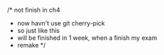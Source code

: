 /* not finish in ch4
 * now havn't use git cherry-pick
 * so just like this
 * will be finished in 1 week, when a finish my exam
 * remake
 */
